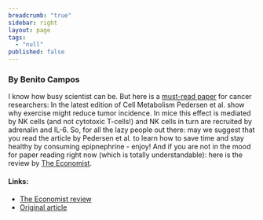 ```yaml
---
breadcrumb: "true"
sidebar: right
layout: page
tags: 
  - "null"
published: false
---
```



### By Benito Campos

I know how busy scientist can be. But here is a <a href="http://www.cell.com/cell-metabolism/fulltext/S1550-4131%2816%2930003-1" target="_blank"> must-read paper</a>  for cancer researchers: In the latest edition of Cell Metabolism Pedersen et al. show why exercise might reduce tumor incidence. In mice this effect is mediated by NK cells (and not cytotoxic T-cells!) and NK cells in turn are recruited by adrenalin and IL-6. So, for all the lazy people out there: may we suggest that you read the article by Pedersen et al. to learn how to  save time and stay healthy by consuming epipnephrine - enjoy!
And if you are not in the mood for paper reading right now (which is totally understandable): here is the review by <a href="http://www.economist.com/news/science-and-technology/21693419-active-life-protects-against-cancer-researchers-now-understand-why-run-day" target="_blank">The Economist</a>.
 


#### Links: 

- <a href="http://www.economist.com/news/science-and-technology/21693419-active-life-protects-against-cancer-researchers-now-understand-why-run-day" target="_blank">The Economist review</a>
- <a href="http://www.cell.com/cell-metabolism/fulltext/S1550-4131%2816%2930003-1" target="_blank"> Original article</a>
